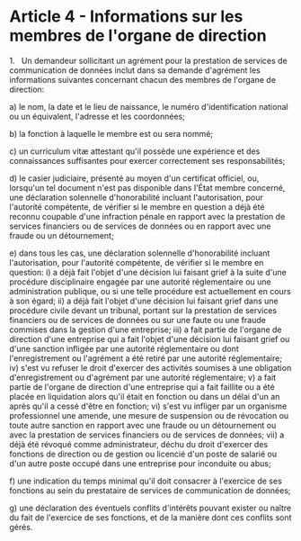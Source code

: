 # Article 4 - Informations sur les membres de l'organe de direction


1.   Un demandeur sollicitant un agrément pour la prestation de services de communication de données inclut dans sa demande d'agrément les informations suivantes concernant chacun des membres de l'organe de direction:

a) le nom, la date et le lieu de naissance, le numéro d'identification national ou un équivalent, l'adresse et les coordonnées;

b) la fonction à laquelle le membre est ou sera nommé;

c) un curriculum vitæ attestant qu'il possède une expérience et des connaissances suffisantes pour exercer correctement ses responsabilités;

d) le casier judiciaire, présenté au moyen d'un certificat officiel, ou, lorsqu'un tel document n'est pas disponible dans l'État membre concerné, une déclaration solennelle d'honorabilité incluant l'autorisation, pour l'autorité compétente, de vérifier si le membre en question a déjà été reconnu coupable d'une infraction pénale en rapport avec la prestation de services financiers ou de services de données ou en rapport avec une fraude ou un détournement;

e) dans tous les cas, une déclaration solennelle d'honorabilité incluant l'autorisation, pour l'autorité compétente, de vérifier si le membre en question: i) a déjà fait l'objet d'une décision lui faisant grief à la suite d'une procédure disciplinaire engagée par une autorité réglementaire ou une administration publique, ou si une telle procédure est actuellement en cours à son égard; ii) a déjà fait l'objet d'une décision lui faisant grief dans une procédure civile devant un tribunal, portant sur la prestation de services financiers ou de services de données ou sur une faute ou une fraude commises dans la gestion d'une entreprise; iii) a fait partie de l'organe de direction d'une entreprise qui a fait l'objet d'une décision lui faisant grief ou d'une sanction infligée par une autorité réglementaire ou dont l'enregistrement ou l'agrément a été retiré par une autorité réglementaire; iv) s'est vu refuser le droit d'exercer des activités soumises à une obligation d'enregistrement ou d'agrément par une autorité réglementaire; v) a fait partie de l'organe de direction d'une entreprise qui a fait faillite ou a été placée en liquidation alors qu'il était en fonction ou dans un délai d'un an après qu'il a cessé d'être en fonction; vi) s'est vu infliger par un organisme professionnel une amende, une mesure de suspension ou de révocation ou toute autre sanction en rapport avec une fraude ou un détournement ou avec la prestation de services financiers ou de services de données; vii) a déjà été révoqué comme administrateur, déchu du droit d'exercer des fonctions de direction ou de gestion ou licencié d'un poste de salarié ou d'un autre poste occupé dans une entreprise pour inconduite ou abus;

f) une indication du temps minimal qu'il doit consacrer à l'exercice de ses fonctions au sein du prestataire de services de communication de données;

g) une déclaration des éventuels conflits d'intérêts pouvant exister ou naître du fait de l'exercice de ses fonctions, et de la manière dont ces conflits sont gérés.
